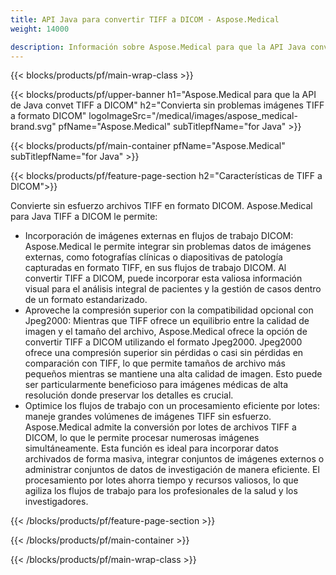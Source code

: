 ```yaml
---
title: API Java para convertir TIFF a DICOM - Aspose.Medical
weight: 14000

description: Información sobre Aspose.Medical para que la API Java convierta TIFF a DICOM
---
```


{{< blocks/products/pf/main-wrap-class >}}

{{< blocks/products/pf/upper-banner h1="Aspose.Medical para que la API de Java convet TIFF a DICOM" h2="Convierta sin problemas imágenes TIFF a formato DICOM" logoImageSrc="/medical/images/aspose_medical-brand.svg" pfName="Aspose.Medical" subTitlepfName="for Java" >}}

{{< blocks/products/pf/main-container pfName="Aspose.Medical" subTitlepfName="for Java" >}}

{{< blocks/products/pf/feature-page-section h2="Características de TIFF a DICOM">}}

<p>Convierte sin esfuerzo archivos TIFF en formato DICOM. Aspose.Medical para Java TIFF a DICOM le permite:</p>

<ul>
<li>Incorporación de imágenes externas en flujos de trabajo DICOM: Aspose.Medical le permite integrar sin problemas datos de imágenes externas, como fotografías clínicas o diapositivas de patología capturadas en formato TIFF, en sus flujos de trabajo DICOM. Al convertir TIFF a DICOM, puede incorporar esta valiosa información visual para el análisis integral de pacientes y la gestión de casos dentro de un formato estandarizado.</li>
<li>Aproveche la compresión superior con la compatibilidad opcional con Jpeg2000: Mientras que TIFF ofrece un equilibrio entre la calidad de imagen y el tamaño del archivo, Aspose.Medical ofrece la opción de convertir TIFF a DICOM utilizando el formato Jpeg2000. Jpeg2000 ofrece una compresión superior sin pérdidas o casi sin pérdidas en comparación con TIFF, lo que permite tamaños de archivo más pequeños mientras se mantiene una alta calidad de imagen. Esto puede ser particularmente beneficioso para imágenes médicas de alta resolución donde preservar los detalles es crucial.</li>
<li>Optimice los flujos de trabajo con un procesamiento eficiente por lotes: maneje grandes volúmenes de imágenes TIFF sin esfuerzo. Aspose.Medical admite la conversión por lotes de archivos TIFF a DICOM, lo que le permite procesar numerosas imágenes simultáneamente. Esta función es ideal para incorporar datos archivados de forma masiva, integrar conjuntos de imágenes externos o administrar conjuntos de datos de investigación de manera eficiente. El procesamiento por lotes ahorra tiempo y recursos valiosos, lo que agiliza los flujos de trabajo para los profesionales de la salud y los investigadores.</li>
</ul>

{{< /blocks/products/pf/feature-page-section >}}

{{< /blocks/products/pf/main-container >}}

{{< /blocks/products/pf/main-wrap-class >}}